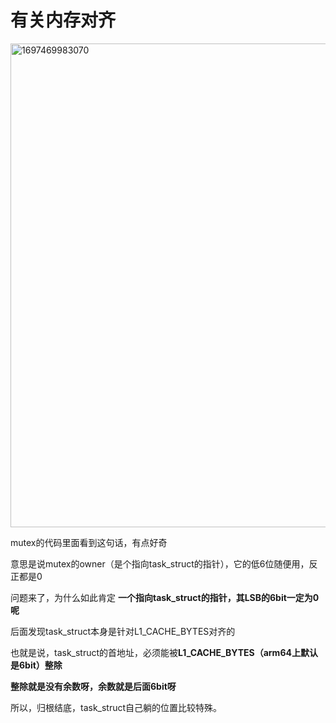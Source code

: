 # 有关内存对齐
<img width="774" alt="1697469983070" src="https://github.com/Rust401/OS-kernel-dev-config/assets/31315527/cc222f83-1af2-4019-b2b0-7d52709db284">

mutex的代码里面看到这句话，有点好奇

意思是说mutex的owner（是个指向task_struct的指针），它的低6位随便用，反正都是0

问题来了，为什么如此肯定 **一个指向task_struct的指针，其LSB的6bit一定为0呢**

后面发现task_struct本身是针对L1_CACHE_BYTES对齐的

也就是说，task_struct的首地址，必须能被**L1_CACHE_BYTES（arm64上默认是6bit）整除**

**整除就是没有余数呀，余数就是后面6bit呀**

所以，归根结底，task_struct自己躺的位置比较特殊。
